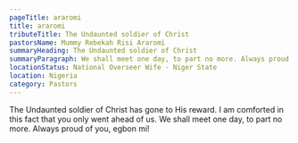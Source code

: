 ```yaml
---
pageTitle: araromi
title: araromi
tributeTitle: The Undaunted soldier of Christ
pastorsName: Mummy Rebekah Risi Araromi
summaryHeading: The Undaunted soldier of Christ
summaryParagraph: We shall meet one day, to part no more. Always proud of you, egbon mi!
locationStatus: National Overseer Wife - Niger State
location: Nigeria
category: Pastors
---
```

The Undaunted soldier of Christ has gone to His reward. I am comforted in this fact that you only went ahead of us. We shall meet one day, to part no more. Always proud of you, egbon mi!